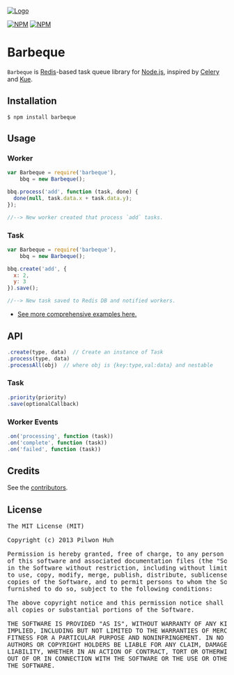 [![Logo](https://raw.github.com/pilwon/barbeque/master/logo.jpg)](http://en.wikipedia.org/wiki/Barbecue)

[![NPM](https://nodei.co/npm/barbeque.png?downloads=false&stars=false)](https://npmjs.org/package/barbeque) [![NPM](https://nodei.co/npm-dl/barbeque.png?months=6)](https://npmjs.org/package/barbeque)


# Barbeque

`Barbeque` is [Redis](http://redis.io)-based task queue library for [Node.js](http://nodejs.org/), inspired by [Celery](http://www.celeryproject.org) and [Kue](https://github.com/LearnBoost/kue).


## Installation

    $ npm install barbeque


## Usage

### Worker

```js
var Barbeque = require('barbeque'),
    bbq = new Barbeque();

bbq.process('add', function (task, done) {
  done(null, task.data.x + task.data.y);
});

//--> New worker created that process `add` tasks.
```

### Task

```js
var Barbeque = require('barbeque'),
    bbq = new Barbeque();

bbq.create('add', {
  x: 2,
  y: 3
}).save();

//--> New task saved to Redis DB and notified workers.
```


* [See more comprehensive examples here.](https://github.com/pilwon/barbeque/tree/master/examples)


## API

```js
.create(type, data)  // Create an instance of Task
.process(type, data)
.processAll(obj)  // where obj is {key:type,val:data} and nestable
```

### Task

```js
.priority(priority)
.save(optionalCallback)
```

### Worker Events

```js
.on('processing', function (task))
.on('complete', function (task))
.on('failed', function (task))
```


## Credits

  See the [contributors](https://github.com/pilwon/barbeque/graphs/contributors).


## License

<pre>
The MIT License (MIT)

Copyright (c) 2013 Pilwon Huh

Permission is hereby granted, free of charge, to any person obtaining a copy
of this software and associated documentation files (the "Software"), to deal
in the Software without restriction, including without limitation the rights
to use, copy, modify, merge, publish, distribute, sublicense, and/or sell
copies of the Software, and to permit persons to whom the Software is
furnished to do so, subject to the following conditions:

The above copyright notice and this permission notice shall be included in
all copies or substantial portions of the Software.

THE SOFTWARE IS PROVIDED "AS IS", WITHOUT WARRANTY OF ANY KIND, EXPRESS OR
IMPLIED, INCLUDING BUT NOT LIMITED TO THE WARRANTIES OF MERCHANTABILITY,
FITNESS FOR A PARTICULAR PURPOSE AND NONINFRINGEMENT. IN NO EVENT SHALL THE
AUTHORS OR COPYRIGHT HOLDERS BE LIABLE FOR ANY CLAIM, DAMAGES OR OTHER
LIABILITY, WHETHER IN AN ACTION OF CONTRACT, TORT OR OTHERWISE, ARISING FROM,
OUT OF OR IN CONNECTION WITH THE SOFTWARE OR THE USE OR OTHER DEALINGS IN
THE SOFTWARE.
</pre>
